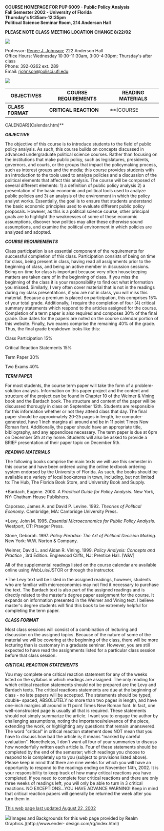 **COURSE HOMEPAGE FOR PUP 6009 - Public Policy Analysis**  
**Fall Semester 2002 \- University of Florida**  
**Thursday's 9:35am-12:35pm**  
**Political Science Seminar Room, 214 Anderson Hall**

**PLEASE NOTE CLASS MEETING LOCATION CHANGE 8/22/02**

![](line1.jpg)

 Professor: [Renee J. Johnson](../index.htm); 222 Anderson Hall  
Office Hours:  Wednesday 10:30-11:30am, 3:00-4:30pm; Thursday's after class  
Phone: 392-0262 ext. 289  
Email: [rjohnson@polisci.ufl.edu](mailto:rjohnson@polisci.ufl.edu)  


[![](line2.jpg)](mailto:rjohnson@polisci.ufl.edu)

  
**OBJECTIVES** |  **COURSE REQUIREMENTS** |  **READING MATERIALS**  
---|---|---  
**CLASS FORMAT** |  **CRITICAL REACTION** |  **[COURSE
CALENDAR](Calendar.htm)**  
  
    


**_OBJECTIVE_**

The objective of this course is to introduce students to the field of public
policy analysis. As such, this course builds on concepts discussed in advanced
undergraduate political science courses. Rather than focusing on the
institutions that make public policy, such as legislatures, presidents,
governors, and courts, or the groups that impact the policymaking process,
such as interest groups and the media; this course provides students with an
introduction to the tools used to analyze policies and a discussion of the
political elements that affect this analysis. The course will be composed of
several different elements: 1) a definition of public policy analysis 2) a
presentation of the basic economic and political tools used to analyze public
policies and 3) an analysis of the environment in which the policy analyst
works. Essentially, the goal is to ensure that students understand the basic
economic principles used to evaluate different public policy proposals.
However, as this is a political science course, other principal goals are to
highlight the weaknesses of some of these economic assumptions, discover how
politics may alter these otherwise sound assumptions, and examine the
political environment in which policies are analyzed and adopted.

**_COURSE REQUIREMENTS_**

Class participation is an essential component of the requirements for
successful completion of this class. Participation consists of being on time
for class, being present in class, having read all assignments prior to the
beginning of class, and being an active member in discussion sessions. Being
on-time for class is important because very often housekeeping matters are
taken care of in the beginning of class.  If you miss the beginning of the
class it is your responsibility to find out what information you missed.
Similarly, I very often cover material that is not in the readings during my
class presentations, if you are not in class, you will miss this material.
Because a premium is placed on participation, this comprises 15% of your total
grade. Additionally, I require the completion of four (4) critical summary
statements which respond to the articles assigned for the course. Completion
of a term paper is also required and composes 30% of the final grade. Due
dates for the papers are noted on the course calendar portion of this website.
Finally, two exams comprise the remaining 40% of the grade. Thus, the final
grade breakdown looks like this:

Class Participation 15%

Critical Reaction Statements 15%

Term Paper 30%

Two Exams 40%  


**_TERM PAPER_**

For most students, the course term paper will take the form of a problem-
solution analysis.  Information on this paper project and the content and
structure of the project can be found in Chapter 10 of the Weimer & Vining
book and the Bardach book.  The structure and content of the paper will be
discussed thorougly in class on September 12th.  Students are responsible for
this information whether or not they attend class that day.  The final paper
should be approximately 20-25 pages in length, be computer-generated, have 1
inch margins all around and be in 11 point Times New Roman font.
Additionally, the paper should have an appropriate title, bibliography, and
any appendices necessary.  The term paper is due at 6pm on December 5th at my
home.  Students will also be asked to provide a BRIEF presentation of their
paper topic on December 5th.

**_READING MATERIALS_**

The following books comprise the main texts we will use this semester in this
course and have been ordered using the online textbook ordering system
endorsed by the University of Florida.  As such, the books should be available
at a variety of local bookstores in town, including, but not limited to:  The
Hub, The Florida Book Store, and University Book and Supply.

*Bardach, Eugene.  2000\. _A Practical Guide for Policy Analysis_.   New York, NY:  Chatham House Publishers.

Caporaso, James A. and David P. Levine.  1992\. _Theories of Political
Economy_.   Cambridge, MA:  Cambridge University Press.

*Levy, John M.  1995\. _Essential Microeconomics for Public Policy Analysis_.   Westport, CT:  Praeger Press.

Stone, Deborah. 1997. _Policy Paradox: The Art of Political Decision Making_.
New York: W.W. Norton  & Company.

Weimer, David L. and Aidan R. Vining. 1999\. _Policy Analysis: Concepts and
Practice_ , 3rd Edition. Englewood Cliffs, NJ: Prentice Hall. [W&V]

All of the supplemental readings listed on the course calendar are available
online using WebLuis/JSTOR or through the instructor.

*The Levy text will be listed in the assigned readings, however, students who are familiar with microeconomics may not find it necessary to purchase the text.  The Bardach text is also part of the assigned readings and is directly related to the master's degree paper assignment for the course. It expands on information presented in the Weimer and Vining text. I believe master's degree students will find this book to be extremely helpful for completing the term paper.

**_CLASS FORMAT_**

Most class sessions will consist of a combination of lecturing and discussion
on the assigned topics. Because of the nature of some of the material we will
be covering at the beginning of the class, there will be more lecturing than
is customary in a graduate seminar. However, you are still expected to have
read the assignments listed for a particular class session before that class
session.

**_CRITICAL REACTION STATEMENTS_**

You may complete one critical reaction statement for any of the weeks listed
on the syllabus in which readings are assigned. The only reading for which
critical reaction statements should not be prepared are the Levy and Bardach
texts.  The critical reactions statements are due at the beginning of class -
no late papers will be accepted. The statements should be typed, double-
spaced, ABSOLUTELY no more than two pages in length, and have one-inch margins
all around in 11 point Times New Roman font. In fact, one well-constructed
page is usually all that is required. These statements should not simply
summarize the article. I want you to engage the author by challenging
assumptions, noting the importance/relevance of the piece, extending the work,
or highlighting any questions that remain unanswered. The word "critical" in
critical reaction statement does NOT mean that you have to discuss how bad the
article is; it means "marked by careful evaluation". Nonetheless, I don't want
all four of your summaries to discuss how wonderfully written each article is.
Four of these statements should be completed by the end of the semester; which
readings you choose to respond to is completely up to you (subject to
provisions listed above).  Please keep in mind that there are nine weeks for
which you will have an opportunity to respond to the readings ending on
November 14th, 2002.  It is your responsibility to keep track of how many
critical reactions you have completed.  If you need to complete four critical
reactions and there are only three weeks of readings left, you will only be
able to turn in 3 critical reactions.  NO EXCEPTIONS...YOU HAVE ADVANCE
WARNING!  Keep in mind that critical reaction papers will generally be
returned the week after you turn them in.

[This web page last updated August 22, 2002](../index.htm)  


[![](lnk_rg2.gif)](http://www.ender-design.com/rg/index.html)[Images and
Backgrounds for this web page provided by Realm Graphics.](http://www.ender-
design.com/rg/index.html)

